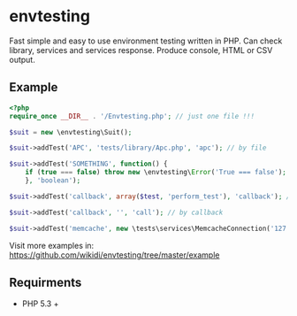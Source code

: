 # envtesting

Fast simple and easy to use environment testing written in PHP. Can check library, services and services response.
Produce console, HTML or CSV output.

## Example

```php
<?php
require_once __DIR__ . '/Envtesting.php'; // just one file !!!

$suit = new \envtesting\Suit();

$suit->addTest('APC', 'tests/library/Apc.php', 'apc'); // by file

$suit->addTest('SOMETHING', function() {
	if (true === false) throw new \envtesting\Error('True === false'); // by anonymous function
	}, 'boolean');

$suit->addTest('callback', array($test, 'perform_test'), 'callback'); // by callback

$suit->addTest('callback', '', 'call'); // by callback

$suit->addTest('memcache', new \tests\services\MemcacheConnection('127.0.0.1', 11211), 'service'); // new object with _invoke

```

Visit more examples in: https://github.com/wikidi/envtesting/tree/master/example

## Requirments

- PHP 5.3 +

